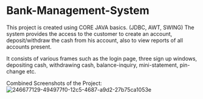 # Bank-Management-System

This project is created using CORE JAVA basics. (JDBC, AWT, SWING)
The system provides the access to the customer to create an account, deposit/withdraw the cash from his account, also to view reports of all accounts present.

It consists of various frames such as the login page, three sign up windows, depositing cash, withdrawing cash, balance-inquiry, mini-statement, pin-change etc.

Combined Screenshots of the Project:
![246677129-494977f0-12c5-4687-a9d2-27b75ca1053e](https://github.com/AnshGupta01/Other-projects-practice/assets/26479077/62f23c13-90c9-4c89-a58a-ca8e3e400112)
